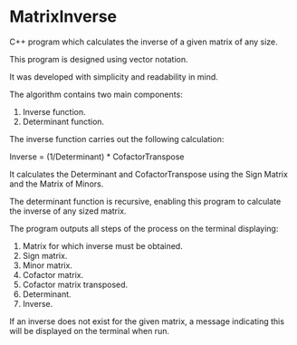 # MatrixInverse
C++ program which calculates the inverse of a given matrix of any size.

This program is designed using vector notation.

It was developed with simplicity and readability in mind.

The algorithm contains two main components: 
1. Inverse function.
2. Determinant function. 

The inverse function carries out the following calculation: 

Inverse = (1/Determinant) * CofactorTranspose

It calculates the Determinant and CofactorTranspose using the Sign Matrix and the Matrix of Minors. 

The determinant function is recursive, enabling this program to calculate the inverse of any sized matrix.

The program outputs all steps of the process on the terminal displaying:
1. Matrix for which inverse must be obtained.
2. Sign matrix.
3. Minor matrix.
4. Cofactor matrix.
5. Cofactor matrix transposed.
6. Determinant.
7. Inverse.

If an inverse does not exist for the given matrix, a message indicating this will be displayed on the terminal when run.


